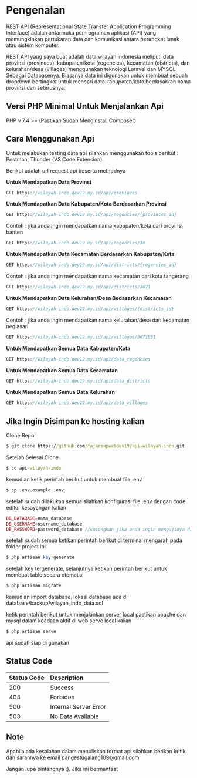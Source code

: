 # Pengenalan
REST API (Representational State Transfer Application Programming Interface) adalah antarmuka pemrograman aplikasi (API) yang memungkinkan pertukaran data dan komunikasi antara perangkat lunak atau sistem komputer.

REST API yang saya buat adalah data wilayah indonesia meliputi data provinsi (provinces), kabupaten/kota (regencies), kecamatan (districts), dan kelurahan/desa (villages) menggunakan teknologi Laravel dan MYSQL Sebagai Databasenya. Biasanya data ini digunakan untuk membuat sebuah dropdown bertingkat untuk mencari data kabupaten/kota berdasarkan nama provinsi dan seterusnya.

## Versi PHP Minimal Untuk Menjalankan Api
PHP v 7.4 >= (Pastikan Sudah Menginstall Composer)

## Cara Menggunakan Api

Untuk melakukan testing data api silahkan menggunakan tools berikut : Postman, Thunder (VS Code Extension).

Berikut adalah url request api beserta methodnya

<b> Untuk Mendapatkan Data Provinsi </b>

```javascript
GET https://wilayah-indo.dev19.my.id/api/provinces
```

<b> Untuk Mendapatkan Data Kabupaten/Kota Berdasarkan Provinsi </b>

```javascript
GET https://wilayah-indo.dev19.my.id/api/regencies/{provinces_id}
```

Contoh :
jika anda ingin mendapatkan nama kabupaten/kota dari provinsi banten

```javascript
GET https://wilayah-indo.dev19.my.id/api/regencies/36
```

<b> Untuk Mendapatkan Data Kecamatan Berdasarkan Kabupaten/Kota </b>

```javascript
GET https://wilayah-indo.dev19.my.id/api/districts/{regencies_id}
```

Contoh :
jika anda ingin mendapatkan nama kecamatan dari kota tangerang

```javascript
GET https://wilayah-indo.dev19.my.id/api/districts/3671
```

<b> Untuk Mendapatkan Data Kelurahan/Desa Bedasarkan Kecamatan </b>

```javascript
GET https://wilayah-indo.dev19.my.id/api/villages/{districts_id}
```

Contoh :
jika anda ingin mendapatkan nama kelurahan/desa dari kecamatan neglasari

```javascript
GET https://wilayah-indo.dev19.my.id/api/villages/3671051
```

<b> Untuk Mendapatkan Semua Data Kabupaten/Kota </b>

```javascript
GET https://wilayah-indo.dev19.my.id/api/data_regencies
```

<b> Untuk Mendapatkan Semua Data Kecamatan </b>

```javascript
GET https://wilayah-indo.dev19.my.id/api/data_districts
```

<b> Untuk Mendapatkan Semua Data Kelurahan </b>

```javascript
GET https://wilayah-indo.dev19.my.id/api/data_villages
```

## Jika Ingin Disimpan ke hosting kalian

Clone Repo

```cmd
$ git clone https://github.com/fajarsapwebdev19/api-wilayah-indo.git
```

Setelah Selesai Clone

```cmd
$ cd api-wilayah-indo
```

kemudian ketik perintah berikut untuk membuat file .env
```cmd
$ cp .env.example .env
```

setelah sudah dilakukan semua silahkan konfigurasi file .env dengan code editor kesayangan kalian
```php
DB_DATABASE=nama_database
DB_USERNAME=username_database
DB_PASSWORD=password_database //kosongkan jika anda ingin mengujinya di local
```

setelah sudah semua ketikan perintah berikut di terminal mengarah pada folder project ini
```php
$ php artisan key:generate
```

setelah key tergenerate, selanjutnya ketikan perintah berikut untuk membuat table secara otomatis
```php
$ php artisan migrate
```

kemudian import database. lokasi database ada di database/backup/wilayah_indo_data.sql

ketik perintah berikut untuk menjalankan server local pastikan apache dan mysql dalam keadaan aktif di web serve local kalian

```php
$ php artisan serve
```

api sudah siap di gunakan
## Status Code
| Status Code | Description |
| :--- | :--- |
| 200 | Success |
| 404 | Forbiden |
| 500 | Internal Server Error |
| 503 | No Data Available |

## Note
Apabila ada kesalahan dalam menuliskan format api silahkan berikan kritik dan sarannya ke email pangestugalang109@gmail.com

Jangan lupa bintangnya :). Jika ini bermanfaat
